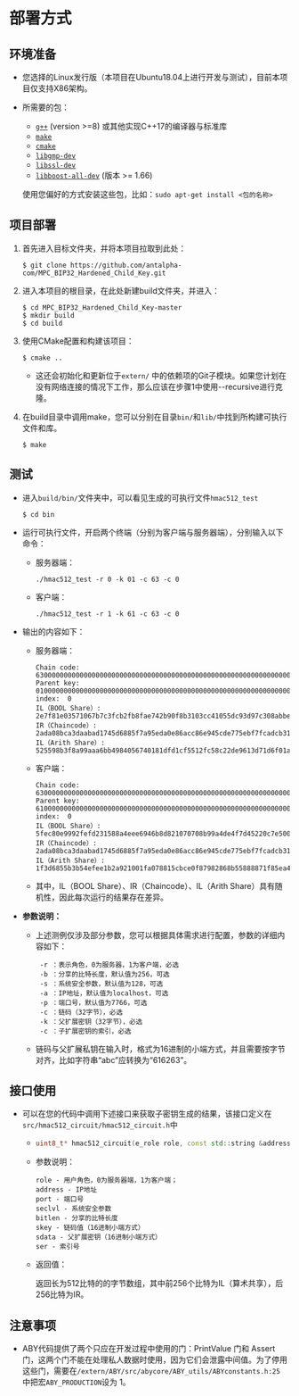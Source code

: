 # 部署方式

## 环境准备

- 您选择的Linux发行版（本项目在Ubuntu18.04上进行开发与测试），目前本项目仅支持X86架构。

- 所需要的包：

  - [`g++`](https://packages.debian.org/testing/g++) (version >=8) 或其他实现C++17的编译器与标准库
  - [`make`](https://packages.debian.org/testing/make)
  - [`cmake`](https://packages.debian.org/testing/cmake)
  - [`libgmp-dev`](https://packages.debian.org/testing/libgmp-dev)
  - [`libssl-dev`](https://packages.debian.org/testing/libssl-dev)
  - [`libboost-all-dev`](https://packages.debian.org/testing/libboost-all-dev) (版本 >= 1.66)

  使用您偏好的方式安装这些包，比如：`sudo apt-get install <包的名称>`

## 项目部署

1. 首先进入目标文件夹，并将本项目拉取到此处：

   ```
   $ git clone https://github.com/antalpha-com/MPC_BIP32_Hardened_Child_Key.git
   ```

2. 进入本项目的根目录，在此处新建build文件夹，并进入：

   ```
   $ cd MPC_BIP32_Hardened_Child_Key-master
   $ mkdir build
   $ cd build
   ```

3. 使用CMake配置和构建该项目：

   ```
   $ cmake ..
   ```

   - 这还会初始化和更新位于`extern/` 中的依赖项的Git子模块。如果您计划在没有网络连接的情况下工作，那么应该在步骤1中使用--recursive进行克隆。

4. 在build目录中调用make，您可以分别在目录`bin/`和`lib/`中找到所构建可执行文件和库。

   ```
   $ make
   ```

## 测试

- 进入`build/bin/`文件夹中，可以看见生成的可执行文件`hmac512_test`

  ```
  $ cd bin
  ```

- 运行可执行文件，开启两个终端（分别为客户端与服务器端），分别输入以下命令：

  - 服务器端：

    ```
    ./hmac512_test -r 0 -k 01 -c 63 -c 0
    ```

  - 客户端：

    ```
    ./hmac512_test -r 1 -k 61 -c 63 -c 0
    ```

- 输出的内容如下：

  - 服务器端：

    ```
    Chain code:	6300000000000000000000000000000000000000000000000000000000000000
    Parent key:	0100000000000000000000000000000000000000000000000000000000000000
    index:	0
    IL（BOOL Share）:	2e7f81e03571067b7c3fcb2fb8fae742b90f8b3103cc41055dc93d97c308abbe
    IR（Chaincode）:	2ada08bca3daabad1745d6885f7a95eda0e86acc86e945cde775ebf7fcadcb31
    IL（Arith Share）:	525598b3f8a99aaa6bb4984056740181dfd1cf5512fc58c22de9613d71d6f01a
    ```

  - 客户端：

    ```
    Chain code:	6300000000000000000000000000000000000000000000000000000000000000
    Parent key:	6100000000000000000000000000000000000000000000000000000000000000
    index:	0
    IL（BOOL Share）:	5fec80e9992fefd231588a4eee6946b8d821070708b99a4de4f7d45220c7e500
    IR（Chaincode）:	2ada08bca3daabad1745d6885f7a95eda0e86acc86e945cde775ebf7fcadcb31
    IL（Arith Share）:	1f3d6855b3b54efee1b2a921001fa078815cbce0f87982868b55888871f85ea4
    ```

  - 其中，IL（BOOL Share）、IR（Chaincode）、IL（Arith Share）具有随机性，因此每次运行的结果存在差异。

- **参数说明：**

  - 上述测例仅涉及部分参数，您可以根据具体需求进行配置，参数的详细内容如下：

    ```
     -r ：表示角色，0为服务器，1为客户端，必选
     -b ：分享的比特长度，默认值为256，可选
     -s ：系统安全参数，默认值为128，可选
     -a ：IP地址，默认值为localhost，可选
     -p ：端口号，默认值为7766，可选
     -c ：链码（32字节），必选
     -k ：父扩展密钥（32字节），必选
     -c ：子扩展密钥的索引，必选
    ```

  - 链码与父扩展私钥在输入时，格式为16进制的小端方式，并且需要按字节对齐，比如字符串“abc”应转换为“616263”。

## 接口使用

- 可以在您的代码中调用下述接口来获取子密钥生成的结果，该接口定义在`src/hmac512_circuit/hmac512_circuit.h`中

  - ```c++
    uint8_t* hmac512_circuit(e_role role, const std::string &address, uint16_t port, seclvl seclvl, uint32_t bitlen, std::string skey, std::string sdata, uint32_t ser)
    ```

  - 参数说明：

    ```
    role - 用户角色，0为服务器端，1为客户端；
    address - IP地址
    port - 端口号
    seclvl - 系统安全参数
    bitlen - 分享的比特长度
    skey - 链码值（16进制小端方式）
    sdata - 父扩展密钥（16进制小端方式）
    ser - 索引号
    ```

  - 返回值：

    返回长为512比特的的字节数组，其中前256个比特为IL（算术共享），后256比特为IR。

## 注意事项

- ABY代码提供了两个只应在开发过程中使用的门：PrintValue 门和 Assert 门，这两个门不能在处理私人数据时使用，因为它们会泄露中间值。为了停用这些门，需要在`/extern/ABY/src/abycore/ABY_utils/ABYconstants.h:25` 中把宏` ABY_PRODUCTION `设为 1。

